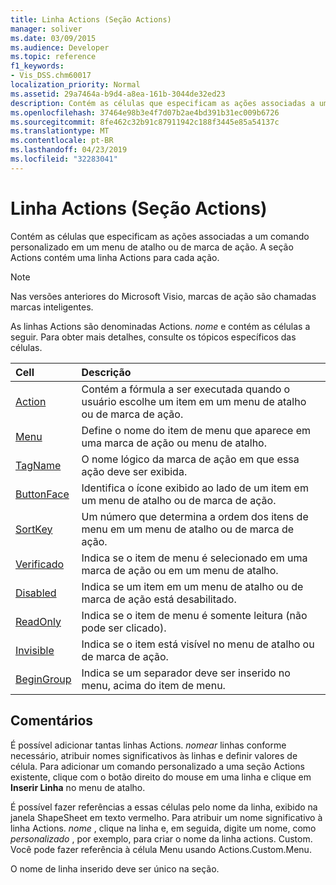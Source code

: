 ```yaml
---
title: Linha Actions (Seção Actions)
manager: soliver
ms.date: 03/09/2015
ms.audience: Developer
ms.topic: reference
f1_keywords:
- Vis_DSS.chm60017
localization_priority: Normal
ms.assetid: 29a7464a-b9d4-a8ea-161b-3044de32ed23
description: Contém as células que especificam as ações associadas a um comando personalizado em um menu de atalho ou de marca de ação. A seção Actions contém uma linha Actions para cada ação.
ms.openlocfilehash: 37464e98b3e4f7d07b2ae4bd391b31ec009b6726
ms.sourcegitcommit: 8fe462c32b91c87911942c188f3445e85a54137c
ms.translationtype: MT
ms.contentlocale: pt-BR
ms.lasthandoff: 04/23/2019
ms.locfileid: "32283041"
---
```

# <a name="actions-row-actions-section"></a>Linha Actions (Seção Actions)

Contém as células que especificam as ações associadas a um comando personalizado em um menu de atalho ou de marca de ação. A seção Actions contém uma linha Actions para cada ação.
  
> [!NOTE]
> Nas versões anteriores do Microsoft Visio, marcas de ação são chamadas marcas inteligentes. 
  
As linhas Actions são denominadas Actions. *nome* e contém as células a seguir. Para obter mais detalhes, consulte os tópicos específicos das células. 
  
|**Cell**|**Descrição**|
|:-----|:-----|
|[Action](action-cell-actions-section.md) <br/> |Contém a fórmula a ser executada quando o usuário escolhe um item em um menu de atalho ou de marca de ação.  <br/> |
|[Menu](menu-cell-actions-section.md) <br/> |Define o nome do item de menu que aparece em uma marca de ação ou menu de atalho.  <br/> |
|[TagName](tagname-cell-actions-section.md) <br/> |O nome lógico da marca de ação em que essa ação deve ser exibida.  <br/> |
|[ButtonFace](buttonface-cell-actions-section.md) <br/> |Identifica o ícone exibido ao lado de um item em um menu de atalho ou de marca de ação.  <br/> |
|[SortKey](sortkey-cell-actions-section.md) <br/> |Um número que determina a ordem dos itens de menu em um menu de atalho ou de marca de ação.  <br/> |
|[Verificado](checked-cell-actions-section.md) <br/> |Indica se o item de menu é selecionado em uma marca de ação ou em um menu de atalho.  <br/> |
|[Disabled](disabled-cell-actions-section.md) <br/> |Indica se um item em um menu de atalho ou de marca de ação está desabilitado.  <br/> |
|[ReadOnly](readonly-cell-actions-section.md) <br/> |Indica se o item de menu é somente leitura (não pode ser clicado).  <br/> |
|[Invisible](invisible-cell-actions-section.md) <br/> |Indica se o item está visível no menu de atalho ou de marca de ação.  <br/> |
|[BeginGroup](begingroup-cell-actions-section.md) <br/> |Indica se um separador deve ser inserido no menu, acima do item de menu.  <br/> |
   
## <a name="remarks"></a>Comentários

 É possível adicionar tantas linhas Actions.  *nomear* linhas conforme necessário, atribuir nomes significativos às linhas e definir valores de célula. Para adicionar um comando personalizado a uma seção Actions existente, clique com o botão direito do mouse em uma linha e clique em **Inserir Linha** no menu de atalho. 
  
É possível fazer referências a essas células pelo nome da linha, exibido na janela ShapeSheet em texto vermelho. Para atribuir um nome significativo à linha Actions. *nome* , clique na linha e, em seguida, digite um nome, como *personalizado* , por exemplo, para criar o nome da linha actions. Custom. Você pode fazer referência à célula Menu usando Actions.Custom.Menu. 
  
O nome de linha inserido deve ser único na seção.
  

